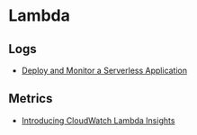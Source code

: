 # Lambda

## Logs

- [Deploy and Monitor a Serverless Application][aes-ws]

## Metrics

- [Introducing CloudWatch Lambda Insights][lambda-cwi]


[aes-ws]: https://bookstore.aesworkshops.com/
[lambda-cwi]: https://aws.amazon.com/blogs/mt/introducing-cloudwatch-lambda-insights/
